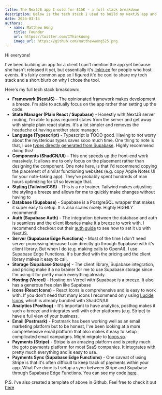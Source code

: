 ```yaml
---
title: The NextJS app I sold for $15K - a full stack breakdown
description: Below is the tech stack I used to build my NextJS app and sell it for $15k
date: 2024-03-14
authors:
  - name: Matthew Wong
    title: Founder
    url: https://twitter.com/IThinkWong
    image_url: https://github.com/matthewwong525.png
---
```


Hi everyone!

I've been building an app for a client I can't mention the app yet because she hasn't released it yet, but essentially it's [linktr.ee](http://linktr.ee) for people who host events. It's fairly common app so I figured it'd be cool to share my tech stack and a short blurb on why I chose the tool. 

Here's my full tech stack breakdown:

* **Framework (NextJS)** - The opinionated framework makes development a breeze. I'm able to actually focus on the app rather than setting up the code.
* **State Manager (Plain React / Supabase)** - Honestly with NextJS server routing, I'm able to pass required states from the server and get away with simple plain react states. It's a lot simpler and removes the headache of having another state manager.
* **Language (Typescript)** - Typescript is TOOO good. Having to not worry about the mysterious types saves sooo much time. One thing to note is that, I use [types directly generated from Supabase](https://supabase.com/docs/guides/api/rest/generating-types). Highly recommend doing this!
* **Components (ShadCN/UI)** - This one speeds up the front-end work massively. It allows me to only focus on the placement rather than designing the component. One note here, is that I'd recommend copying the placement of similar functioning websites (e.g. copy Apple Notes UI for your note-taking app). They've probably spent hundreds of man hours optimizing for UI so leverage that.
* **Styling (TailwindCSS)** - This is a no brainer. Tailwind makes adjusting the styling a breeze and allows for me to quickly make changes without having to 
* **Database (Supabase)** - Supabase is a PostgreSQL wrapper that makes it super easy to setup. It is also scales nicely. Highly HIGHLY recommend!
* **Auth (Supabase Auth)** - The integration between the database and auth is seamless and the client libraries make it a breeze to work with. I recommend checkout out their [auth guide](https://supabase.com/docs/guides/auth/server-side/nextjs?queryGroups=router&router=app) to see how to set it up with NextJS.
* **Server (Supabase Edge Functions)** - Most of the time I don't need server processing because I can directly go through Supabase with it's client library. But when I do (e.g. making calls to OpenAI), I use Supabase Edge Functions. It's bundled with the pricing and the client library makes it easy to call.
* **Storage (Supabase Storage)** - The client library, Supabase integration, and pricing make it a no brainer for me to use Supabase storage since I'm using it for pretty much everything already.
* **Hosting (Vercel)** - Hosting on Vercel with Supabase is a breeze. It also has a generous free plan like Supabase
* **Icons (React Icons)** - React Icons is comprehensive and is easy to work with. If you don't need that many icons I recommend only using [Lucide Icons](https://lucide.dev/icons/), which is already bundled with ShadCN/UI
* **Analytics (Posthog)** - It's important to have analytics, posthog makes it such a breeze and integrates well with other platforms (e.g. Stripe) to have a full view of your business.
* **Email (Postmark)** - Postmark has been working well as an email marketing platform but to be honest, I've been looking at a more comprehensive email platform that also makes it easy to setup complicated email campaigns. Might migrate to [loops.so](https://loops.so/).
* **Payments (Stripe)** - Stripe is an amazing platform and is pretty much the goto payments platform for most SaaS companies. It integrates with pretty much everything and is easy to use.
* **Payments Sync (Supabase Edge Functions)** - One caveat of using Stripe is that it's often difficult to keep track of payments within your app. What I've done is I setup a sync between Stripe and Supabase through Supabase Edge Functions. You can see my code [here](https://github.com/devtodollars/mvp-boilerplate/blob/main/supabase/functions/stripe_webhook/index.ts). 

P.S. i've also created a template of above in Github. Feel free to check it out [here](https://github.com/devtodollars/mvp-boilerplate)